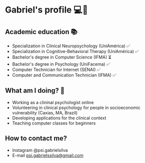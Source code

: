 # Gabriel's profile 💻🧠

## Academic education 📚
- Specialization in Clinical Neuropsychology (UniAmérica) ✅
- Specialization in Cognitive-Behavioral Therapy (UniAmérica) ✅
- Bachelor's degree in Computer Science (IFMA) ⏳
- Bachelor's degree in Psychology (UniFacema) ✅
- Computer Technician for Internet (SENAI) ✅
- Computer and Communication Technician (IFMA) ✅

## What am I doing? 💪
- Working as a clininal psychologist online
- Volunteering in clinical psychology for people in socioeconomic vulnerability (Caxias, MA, Brazil)
- Developing applications for the clinical context
- Teaching computer classes for beginners

## How to contact me?
- Instagram @psi.gabrielsilva 
- E-mail psi.gabrielssilva@gmail.com
